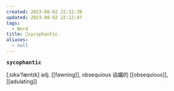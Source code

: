 ```yaml
---
created: 2023-08-02 22:12:39
updated: 2023-08-02 22:12:47
tags:
  - Word
title: 📖sycophantic
aliases:
  - null
---
```


<pre><strong>sycophantic</strong></pre>
[ˌsɪkə'fæntɪk]
adj. [[fawning]], obsequious 谄媚的
[[obsequious]], [[adulating]]
